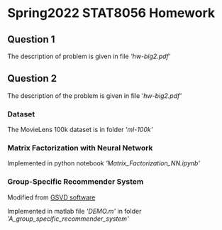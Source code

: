 # Spring2022 STAT8056 Homework

## Question 1

The description of problem is given in file *'hw-big2.pdf'*

## Question 2

The description of the problem is given in file *'hw-big2.pdf'*

### Dataset

The MovieLens 100k dataset is in folder *'ml-100k'*

### Matrix Factorization with Neural Network

Implemented in python notebook *'Matrix_Factorization_NN.ipynb'*

### Group-Specific Recommender System

Modified from [GSVD software](https://sites.google.com/site/xuanbigts/software) 

Implemented in matlab file *'DEMO.m'* in folder *'A_group_specific_recommender_system'*